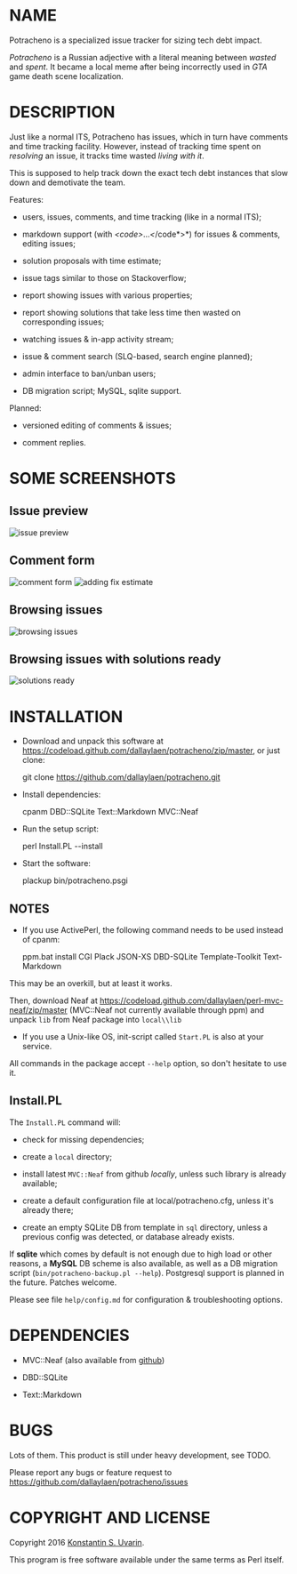 # NAME

Potracheno is a specialized issue tracker for sizing tech debt impact.

*Potracheno* is a Russian adjective with a literal meaning between
*wasted* and *spent*.
It became a local meme after being incorrectly used in
*GTA* game death scene localization.

# DESCRIPTION

Just like a normal ITS, Potracheno has issues, which in turn have comments and
time tracking facility.
However, instead of tracking time spent on *resolving* an issue,
it tracks time wasted *living with it*.

This is supposed to help track down the exact tech debt instances
that slow down and demotivate the team.

Features:

* users, issues, comments, and time tracking (like in a normal ITS);

* markdown support (with *<*code*>*...*<*/code*>*)
for issues & comments, editing issues;

* solution proposals with time estimate;

* issue tags similar to those on Stackoverflow;

* report showing issues with various properties;

* report showing solutions that take less time then
wasted on corresponding issues;

* watching issues & in-app activity stream;

* issue & comment search (SLQ-based, search engine planned);

* admin interface to ban/unban users;

* DB migration script; MySQL, sqlite support.

Planned:

* versioned editing of comments & issues;

* comment replies.

# SOME SCREENSHOTS

## Issue preview

![issue preview](share/html/screenshot/shot-preview.png)

## Comment form

![comment form](share/html/screenshot/shot-comment-form.png)
![adding fix estimate](share/html/screenshot/shot-fix-estimate.png)

## Browsing issues

![browsing issues](share/html/screenshot/shot-browse.png)

## Browsing issues with solutions ready

![solutions ready](share/html/screenshot/shot-solution-ready.png)

# INSTALLATION

* Download and unpack this software at
https://codeload.github.com/dallaylaen/potracheno/zip/master,
or just clone:

    git clone https://github.com/dallaylaen/potracheno.git

* Install dependencies:

    cpanm DBD::SQLite Text::Markdown MVC::Neaf

* Run the setup script:

    perl Install.PL --install

* Start the software:

    plackup bin/potracheno.psgi

## NOTES

* If you use ActivePerl, the following command needs to be used instead of cpanm:

     ppm.bat install CGI Plack JSON-XS DBD-SQLite Template-Toolkit Text-Markdown

This may be an overkill, but at least it works.

Then, download Neaf at https://codeload.github.com/dallaylaen/perl-mvc-neaf/zip/master
(MVC::Neaf not currently available through ppm)
and unpack `lib` from Neaf package into `local\\lib`

* If you use a Unix-like OS, init-script called `Start.PL`
is also at your service.

All commands in the package accept `--help` option, so don't hesitate to use it.

## Install.PL

The `Install.PL` command will:

* check for missing dependencies;

* create a `local` directory;

* install latest `MVC::Neaf` from github *locally*,
unless such library is already available;

* create a default configuration file at local/potracheno.cfg,
unless it's already there;

* create an empty SQLite DB from template in `sql` directory,
unless a previous config was detected, or database already exists.

If **sqlite** which comes by default is not enough due to high load or other
reasons, a **MySQL** DB scheme is also available, as well
as a DB migration script (`bin/potracheno-backup.pl --help`).
Postgresql support is planned in the future. Patches welcome.

Please see file `help/config.md` for configuration & troubleshooting options.

# DEPENDENCIES

* MVC::Neaf (also available from
[github](https://github.com/dallaylaen/perl-mvc-neaf))

* DBD::SQLite

* Text::Markdown

# BUGS

Lots of them. This product is still under heavy development, see TODO.

Please report any bugs or feature request to
https://github.com/dallaylaen/potracheno/issues

# COPYRIGHT AND LICENSE

Copyright 2016 [Konstantin S. Uvarin](https://github.com/dallaylaen).

This program is free software available under the same terms as Perl itself.
